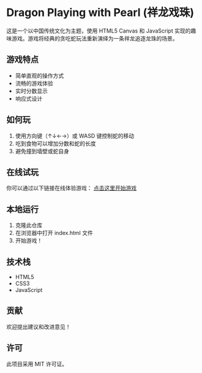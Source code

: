 # Dragon Playing with Pearl (祥龙戏珠)

这是一个以中国传统文化为主题，使用 HTML5 Canvas 和 JavaScript 实现的趣味游戏。游戏将经典的贪吃蛇玩法重新演绎为一条祥龙追逐龙珠的场景。

## 游戏特点

- 简单直观的操作方式
- 流畅的游戏体验
- 实时分数显示
- 响应式设计

## 如何玩

1. 使用方向键（↑↓←→）或 WASD 键控制蛇的移动
2. 吃到食物可以增加分数和蛇的长度
3. 避免撞到墙壁或蛇自身

## 在线试玩

你可以通过以下链接在线体验游戏：
[点击这里开始游戏](https://[你的GitHub用户名].github.io/dragon-playing-with-pearl/)

## 本地运行

1. 克隆此仓库
2. 在浏览器中打开 index.html 文件
3. 开始游戏！

## 技术栈

- HTML5
- CSS3
- JavaScript

## 贡献

欢迎提出建议和改进意见！

## 许可

此项目采用 MIT 许可证。